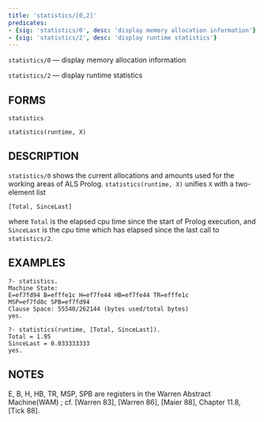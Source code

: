 ```yaml
---
title: 'statistics/[0,2]'
predicates:
- {sig: 'statistics/0', desc: 'display memory allocation information'}
- {sig: 'statistics/2', desc: 'display runtime statistics'}
---
```

`statistics/0` — display memory allocation information

`statistics/2` — display runtime statistics


## FORMS

```
statistics

statistics(runtime, X)
```

## DESCRIPTION

`statistics/0` shows the current allocations and amounts used for the working areas of ALS Prolog. `statistics(runtime, X)` unifies `X` with a two-element list

`[Total, SinceLast]`

where `Total` is the elapsed cpu time since the start of Prolog execution, and `SinceLast` is the cpu time which has elapsed since the last call to `statistics/2`.


## EXAMPLES

```
?- statistics.
Machine State:
E=ef7fd94 B=efffe1c H=ef7fe44 HB=ef7fe44 TR=efffe1c
MSP=ef7fd8c SPB=ef7fd94
Clause Space: 55540/262144 (bytes used/total bytes)
yes.
```

```
?- statistics(runtime, [Total, SinceLast]).
Total = 1.95
SinceLast = 0.033333333
yes.
```


## NOTES

E, B, H, HB, TR, MSP, SPB are registers in the Warren Abstract Machine(WAM) ; cf. [Warren 83], [Warren 86], [Maier 88], Chapter 11.8, [Tick 88].


